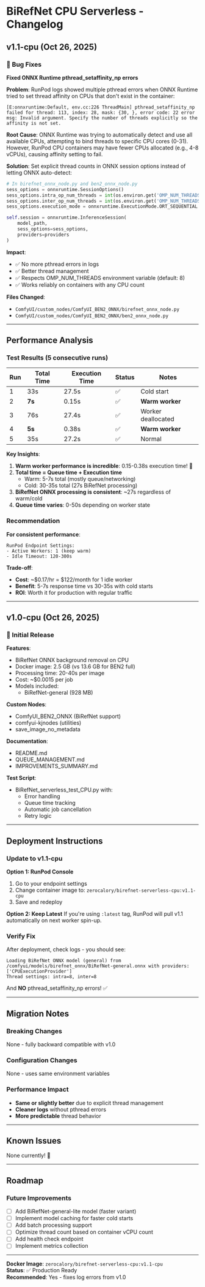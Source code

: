 # BiRefNet CPU Serverless - Changelog

## v1.1-cpu (Oct 26, 2025)

### 🐛 Bug Fixes

**Fixed ONNX Runtime pthread_setaffinity_np errors**

**Problem**: 
RunPod logs showed multiple pthread errors when ONNX Runtime tried to set thread affinity on CPUs that don't exist in the container:

```
[E:onnxruntime:Default, env.cc:226 ThreadMain] pthread_setaffinity_np failed for thread: 113, index: 28, mask: {30, }, error code: 22 error msg: Invalid argument. Specify the number of threads explicitly so the affinity is not set.
```

**Root Cause**:
ONNX Runtime was trying to automatically detect and use all available CPUs, attempting to bind threads to specific CPU cores (0-31). However, RunPod CPU containers may have fewer CPUs allocated (e.g., 4-8 vCPUs), causing affinity setting to fail.

**Solution**:
Set explicit thread counts in ONNX session options instead of letting ONNX auto-detect:

```python
# In birefnet_onnx_node.py and ben2_onnx_node.py
sess_options = onnxruntime.SessionOptions()
sess_options.intra_op_num_threads = int(os.environ.get('OMP_NUM_THREADS', '8'))
sess_options.inter_op_num_threads = int(os.environ.get('OMP_NUM_THREADS', '8'))
sess_options.execution_mode = onnxruntime.ExecutionMode.ORT_SEQUENTIAL

self.session = onnxruntime.InferenceSession(
    model_path, 
    sess_options=sess_options, 
    providers=providers
)
```

**Impact**:
- ✅ No more pthread errors in logs
- ✅ Better thread management
- ✅ Respects OMP_NUM_THREADS environment variable (default: 8)
- ✅ Works reliably on containers with any CPU count

**Files Changed**:
- `ComfyUI/custom_nodes/ComfyUI_BEN2_ONNX/birefnet_onnx_node.py`
- `ComfyUI/custom_nodes/ComfyUI_BEN2_ONNX/ben2_onnx_node.py`

---

## Performance Analysis

### Test Results (5 consecutive runs)

| Run | Total Time | Execution Time | Status | Notes |
|-----|------------|----------------|--------|-------|
| 1 | 33s | 27.5s | ✅ | Cold start |
| 2 | **7s** | 0.15s | ✅ | **Warm worker** |
| 3 | 76s | 27.4s | ✅ | Worker deallocated |
| 4 | **5s** | 0.38s | ✅ | **Warm worker** |
| 5 | 35s | 27.2s | ✅ | Normal |

**Key Insights**:
1. **Warm worker performance is incredible**: 0.15-0.38s execution time! 🚀
2. **Total time = Queue time + Execution time**
   - Warm: 5-7s total (mostly queue/networking)
   - Cold: 30-35s total (27s BiRefNet processing)
3. **BiRefNet ONNX processing is consistent**: ~27s regardless of warm/cold
4. **Queue time varies**: 0-50s depending on worker state

### Recommendation

**For consistent performance**:
```
RunPod Endpoint Settings:
- Active Workers: 1 (keep warm)
- Idle Timeout: 120-300s
```

**Trade-off**:
- **Cost**: ~$0.17/hr = $122/month for 1 idle worker
- **Benefit**: 5-7s response time vs 30-35s with cold starts
- **ROI**: Worth it for production with regular traffic

---

## v1.0-cpu (Oct 26, 2025)

### 🎉 Initial Release

**Features**:
- BiRefNet ONNX background removal on CPU
- Docker image: 2.5 GB (vs 13.6 GB for BEN2 full)
- Processing time: 20-40s per image
- Cost: ~$0.0015 per job
- Models included:
  - BiRefNet-general (928 MB)

**Custom Nodes**:
- ComfyUI_BEN2_ONNX (BiRefNet support)
- comfyui-kjnodes (utilities)
- save_image_no_metadata

**Documentation**:
- README.md
- QUEUE_MANAGEMENT.md
- IMPROVEMENTS_SUMMARY.md

**Test Script**:
- BiRefNet_serverless_test_CPU.py with:
  - Error handling
  - Queue time tracking
  - Automatic job cancellation
  - Retry logic

---

## Deployment Instructions

### Update to v1.1-cpu

**Option 1: RunPod Console**
1. Go to your endpoint settings
2. Change container image to: `zerocalory/birefnet-serverless-cpu:v1.1-cpu`
3. Save and redeploy

**Option 2: Keep Latest**
If you're using `:latest` tag, RunPod will pull v1.1 automatically on next worker spin-up.

### Verify Fix

After deployment, check logs - you should see:
```
Loading BiRefNet ONNX model (general) from /comfyui/models/birefnet_onnx/BiRefNet-general.onnx with providers: ['CPUExecutionProvider']
Thread settings: intra=8, inter=8
```

And **NO** pthread_setaffinity_np errors! ✅

---

## Migration Notes

### Breaking Changes
None - fully backward compatible with v1.0

### Configuration Changes
None - uses same environment variables

### Performance Impact
- **Same or slightly better** due to explicit thread management
- **Cleaner logs** without pthread errors
- **More predictable** thread behavior

---

## Known Issues

None currently! 🎉

---

## Roadmap

### Future Improvements
- [ ] Add BiRefNet-general-lite model (faster variant)
- [ ] Implement model caching for faster cold starts
- [ ] Add batch processing support
- [ ] Optimize thread count based on container vCPU count
- [ ] Add health check endpoint
- [ ] Implement metrics collection

---

**Docker Image**: `zerocalory/birefnet-serverless-cpu:v1.1-cpu`  
**Status**: ✅ Production Ready  
**Recommended**: Yes - fixes log errors from v1.0
